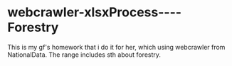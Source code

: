 # webcrawler-xlsxProcess----Forestry
This is my gf's homework that i do it for her, which using webcrawler from NationalData. The range includes sth about forestry.
